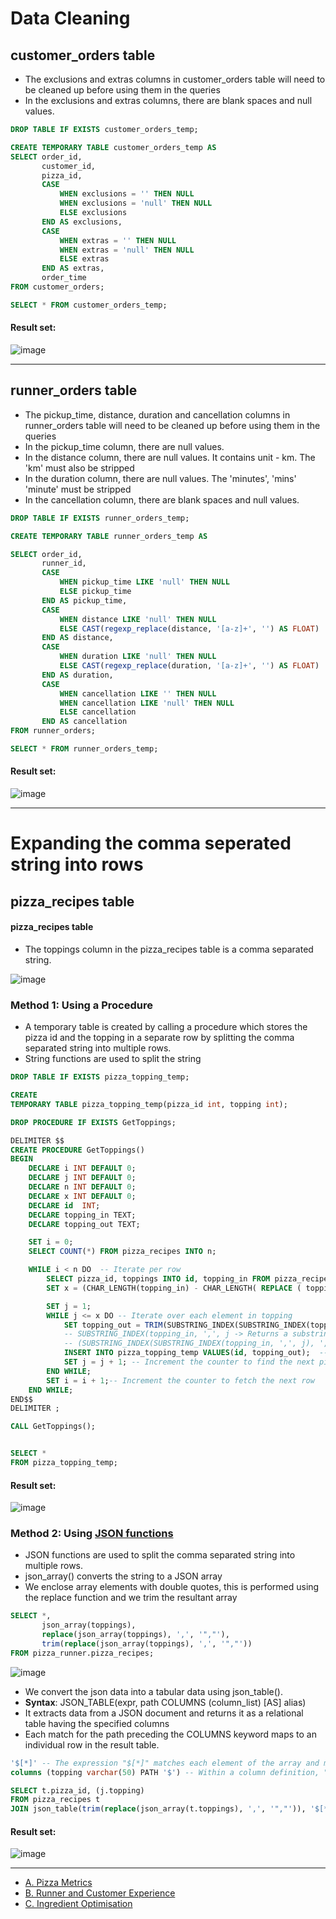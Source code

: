 # Data Cleaning

## customer_orders table
- The exclusions and extras columns in customer_orders table will need to be cleaned up before using them in the queries  
- In the exclusions and extras columns, there are blank spaces and null values.

```sql
DROP TABLE IF EXISTS customer_orders_temp;

CREATE TEMPORARY TABLE customer_orders_temp AS
SELECT order_id,
       customer_id,
       pizza_id,
       CASE
           WHEN exclusions = '' THEN NULL
           WHEN exclusions = 'null' THEN NULL
           ELSE exclusions
       END AS exclusions,
       CASE
           WHEN extras = '' THEN NULL
           WHEN extras = 'null' THEN NULL
           ELSE extras
       END AS extras,
       order_time
FROM customer_orders;

SELECT * FROM customer_orders_temp;
``` 
	
#### Result set:
![image](https://user-images.githubusercontent.com/77529445/164605662-f76ec84b-a934-4088-8cdc-70ee92c8ed66.png)


***

## runner_orders table
- The pickup_time, distance, duration and cancellation columns in runner_orders table will need to be cleaned up before using them in the queries  
- In the pickup_time column, there are null values.
- In the distance column, there are null values. It contains unit - km. The 'km' must also be stripped 
- In the duration column, there are null values. The 'minutes', 'mins' 'minute' must be stripped
- In the cancellation column, there are blank spaces and null values.

```sql
DROP TABLE IF EXISTS runner_orders_temp;

CREATE TEMPORARY TABLE runner_orders_temp AS

SELECT order_id,
       runner_id,
       CASE
           WHEN pickup_time LIKE 'null' THEN NULL
           ELSE pickup_time
       END AS pickup_time,
       CASE
           WHEN distance LIKE 'null' THEN NULL
           ELSE CAST(regexp_replace(distance, '[a-z]+', '') AS FLOAT)
       END AS distance,
       CASE
           WHEN duration LIKE 'null' THEN NULL
           ELSE CAST(regexp_replace(duration, '[a-z]+', '') AS FLOAT)
       END AS duration,
       CASE
           WHEN cancellation LIKE '' THEN NULL
           WHEN cancellation LIKE 'null' THEN NULL
           ELSE cancellation
       END AS cancellation
FROM runner_orders;

SELECT * FROM runner_orders_temp;
``` 
	
#### Result set:
![image](https://user-images.githubusercontent.com/77529445/164605747-0243ab4e-9652-4c88-ad92-960314a94e4d.png)


***
# Expanding the comma seperated string into rows

## pizza_recipes table

#### pizza_recipes table
- The toppings column in the pizza_recipes table is a comma separated string.

![image](https://user-images.githubusercontent.com/77529445/167378441-104c0fea-c7ed-4968-8a9a-e8aa0c8ae3f3.png)

### Method 1: Using a Procedure
- A temporary table is created by calling a procedure which stores the pizza id and the topping in a separate row by splitting the comma separated string into multiple rows.
- String functions are used to split the string

```sql
DROP TABLE IF EXISTS pizza_topping_temp;

CREATE
TEMPORARY TABLE pizza_topping_temp(pizza_id int, topping int);

DROP PROCEDURE IF EXISTS GetToppings;

DELIMITER $$
CREATE PROCEDURE GetToppings()
BEGIN
	DECLARE i INT DEFAULT 0;
    DECLARE j INT DEFAULT 0;
	DECLARE n INT DEFAULT 0;
    DECLARE x INT DEFAULT 0;
    DECLARE id  INT;
	DECLARE topping_in TEXT;
    DECLARE topping_out TEXT;

 	SET i = 0;
    SELECT COUNT(*) FROM pizza_recipes INTO n;

	WHILE i < n DO  -- Iterate per row
		SELECT pizza_id, toppings INTO id, topping_in FROM pizza_recipes LIMIT i,1 ; -- Select each row and store values in id, topping_in variables
		SET x = (CHAR_LENGTH(topping_in) - CHAR_LENGTH( REPLACE ( topping_in, ' ', '') ))+1; -- Find the number of toppings in the row

        SET j = 1;
		WHILE j <= x DO -- Iterate over each element in topping
			SET topping_out = TRIM(SUBSTRING_INDEX(SUBSTRING_INDEX(topping_in, ',', j), ',', -1));
            -- SUBSTRING_INDEX(topping_in, ',', j -> Returns a substring from a string before j occurences of comma
            -- (SUBSTRING_INDEX(SUBSTRING_INDEX(topping_in, ',', j), ',', -1)) -> Returns the last topping from the substring found above, element at -1 index
			INSERT INTO pizza_topping_temp VALUES(id, topping_out);  -- Insert pizza_id and the topping into table pizza_info
			SET j = j + 1; -- Increment the counter to find the next pizza topping in the row
        END WHILE;
        SET i = i + 1;-- Increment the counter to fetch the next row
	END WHILE;
END$$
DELIMITER ;

CALL GetToppings();


SELECT *
FROM pizza_topping_temp;
``` 
	
#### Result set:
![image](https://user-images.githubusercontent.com/77529445/167378920-e084b0e7-69d7-4202-9d7d-cd18b93f4400.png)

### Method 2: Using [JSON functions](https://dev.mysql.com/doc/refman/8.0/en/json-table-functions.html)
- JSON functions are used to split the comma separated string into multiple rows.
- json_array() converts the string to a JSON array
- We enclose array elements with double quotes, this is performed using the replace function and we trim the resultant array

```sql
SELECT *,
       json_array(toppings),
       replace(json_array(toppings), ',', '","'),
       trim(replace(json_array(toppings), ',', '","'))
FROM pizza_runner.pizza_recipes;
```
![image](https://user-images.githubusercontent.com/77529445/167558519-c2a9f550-336d-440e-a4b1-26dff0d74084.png)

- We convert the json data into a tabular data using json_table().
-  **Syntax**: JSON_TABLE(expr, path COLUMNS (column_list) [AS] alias)
-  It extracts data from a JSON document and returns it as a relational table having the specified columns
-  Each match for the path preceding the COLUMNS keyword maps to an individual row in the result table.  

```sql
'$[*]' -- The expression "$[*]" matches each element of the array and maps it to an individual row in the result table.
columns (topping varchar(50) PATH '$') -- Within a column definition, "$" passes the entire match to the column; 
```


```sql
SELECT t.pizza_id, (j.topping)
FROM pizza_recipes t
JOIN json_table(trim(replace(json_array(t.toppings), ',', '","')), '$[*]' columns (topping varchar(50) PATH '$')) j ;
```

#### Result set:
![image](https://user-images.githubusercontent.com/77529445/167557792-a3bf6995-7dca-46d6-96ee-5d514b9bcdaf.png)

***

- [A. Pizza Metrics](https://github.com/manaswikamila05/8-Week-SQL-Challenge/blob/main/Case%20Study%20%23%202%20-%20Pizza%20Runner/A.%20Pizza%20metrics.md)
- [B. Runner and Customer Experience](https://github.com/manaswikamila05/8-Week-SQL-Challenge/blob/main/Case%20Study%20%23%202%20-%20Pizza%20Runner/B.%20Runner%20and%20Customer%20Experience.md)
- [C. Ingredient Optimisation](https://github.com/manaswikamila05/8-Week-SQL-Challenge/blob/main/Case%20Study%20%23%202%20-%20Pizza%20Runner/C.%20Ingredient%20Optimisation.md)
